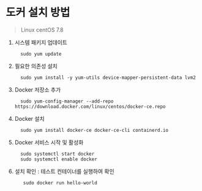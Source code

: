 # 도커 설치 방법
> Linux centOS 7.8

1. 시스템 패키지 업데이트
   ```
     sudo yum update
   ```
2. 필요한 의존성 설치
   ```
     sudo yum install -y yum-utils device-mapper-persistent-data lvm2
   ```
3. Docker 저장소 추가
   ```
     sudo yum-config-manager --add-repo https://download.docker.com/linux/centos/docker-ce.repo
   ```
4. Docker 설치
   ```
     sudo yum install docker-ce docker-ce-cli containerd.io
   ```
5. Docker 서비스 시작 및 활성화
   ```
     sudo systemctl start docker
     sudo systemctl enable docker
   ```
6. 설치 확인 : 테스트 컨테이너를 실행하여 확인
   ```
      sudo docker run hello-world
   ```

